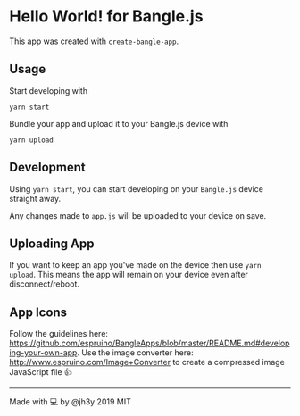 # Hello World! for Bangle.js

This app was created with `create-bangle-app`.

## Usage
Start developing with

```
yarn start
```

Bundle your app and upload it to your Bangle.js device with

```
yarn upload
```

## Development
Using `yarn start`, you can start developing on your `Bangle.js` device straight away.

Any changes made to `app.js` will be uploaded to your device on save.

## Uploading App
If you want to keep an app you've made on the device then use `yarn upload`. This means the app will remain on your device even after disconnect/reboot.

## App Icons
Follow the guidelines here: https://github.com/espruino/BangleApps/blob/master/README.md#developing-your-own-app.
Use the image converter here: http://www.espruino.com/Image+Converter to create a compressed image JavaScript file 👍

----------

Made with 💻 by @jh3y 2019 MIT
